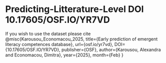 # Predicting-Litterature-Level DOI 10.17605/OSF.IO/YR7VD

If you wish to use the dataset please cite 
@misc{Karousou_Economacou_2025,
  title={Early prediction of emergent literacy competences database},
  url={osf.io/yr7vd},
  DOI={10.17605/OSF.IO/YR7VD},
  publisher={OSF},
  author={Karousou, Alexandra and Economacou, Dimitra},
  year={2025},
  month={Feb}
}
